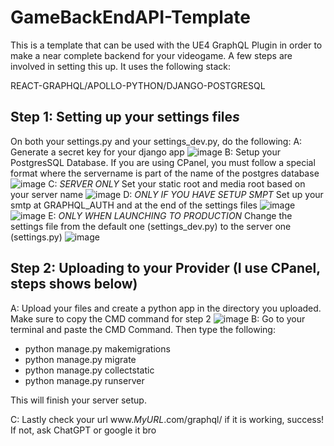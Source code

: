 # GameBackEndAPI-Template
This is a template that can be used with the UE4 GraphQL Plugin in order to make a near complete backend for your videogame. A few steps are involved in setting this up.
It uses the following stack:

REACT-GRAPHQL/APOLLO-PYTHON/DJANGO-POSTGRESQL


## Step 1: Setting up your settings file*s*
On both your settings.py and your settings_dev.py, do the following:
A: Generate a secret key for your django app
![image](https://user-images.githubusercontent.com/12385263/227036543-17631723-369a-4e04-8052-148f9df5bb3d.png)
B: Setup your PostgresSQL Database. If you are using CPanel, you must follow a special format where the servername is part of the name of the postgres database
![image](https://user-images.githubusercontent.com/12385263/227036741-590b38e3-f8a5-472a-b221-c1ef2cf4fe96.png)
C: *SERVER ONLY* Set your static root and media root based on your server name
![image](https://user-images.githubusercontent.com/12385263/227036993-21924e14-7997-46b0-8a62-c1a972bb2496.png)
D: *ONLY IF YOU HAVE SETUP SMPT* Set up your smtp at GRAPHQL_AUTH and at the end of the settings files
![image](https://user-images.githubusercontent.com/12385263/227039483-5ef22954-68aa-4d11-84a5-b691952a045e.png)
![image](https://user-images.githubusercontent.com/12385263/227037151-e19f4697-e296-4e8d-85e3-fc0996dcec9f.png)
E: *ONLY WHEN LAUNCHING TO PRODUCTION* Change the settings file from the default one (settings_dev.py) to the server one (settings.py)
![image](https://user-images.githubusercontent.com/12385263/227037366-ca5e33ca-26a0-4153-9e1e-872370985a3b.png)

## Step 2: Uploading to your Provider (I use CPanel, steps shows below)
A: Upload your files and create a python app in the directory you uploaded. Make sure to copy the CMD command for step 2
![image](https://user-images.githubusercontent.com/12385263/227038278-4576cf0f-c135-405d-8798-3296c7d738a9.png)
B: Go to your terminal and paste the CMD Command. Then type the following:
- python manage.py makemigrations
- python manage.py migrate
- python manage.py collectstatic
- python manage.py runserver

This will finish your server setup. 

C: Lastly check your url www.*MyURL*.com/graphql/ if it is working, success! If not, ask ChatGPT or google it bro 



